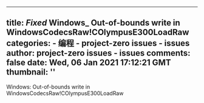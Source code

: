 
---
title: _Fixed_ Windows_ Out-of-bounds write in WindowsCodecsRaw!COlympusE300LoadRaw
categories: 
    - 编程
    - project-zero issues - issues
author: project-zero issues - issues
comments: false
date: Wed, 06 Jan 2021 17:12:21 GMT
thumbnail: ''
---

<div>   
Windows: Out-of-bounds write in WindowsCodecsRaw!COlympusE300LoadRaw  
</div>
            
